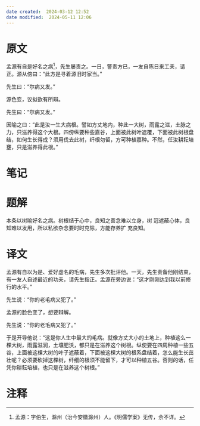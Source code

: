 ```yaml
---
date created:  2024-03-12 12:52
date modified:  2024-05-11 12:06
---
```

# 原文
孟源有自是好名之病[^1]，先生屡责之。一日，警责方已，一友自陈日来工夫，请正。源从傍曰：“此方是寻着源旧时家当。”

先生曰：“尔病又发。”

源色变，议拟欲有所辩。

先生曰：“尔病又发。”

因喻之曰：“此是汝一生大病根。譬如方丈地内，种此一大树，雨露之滋，土脉之力，只滋养得这个大根。四傍纵要种些嘉谷，上面被此树叶遮覆，下面被此树根盘结，如何生长得成？须用伐去此树，纤根勿留，方可种植嘉种。不然，任汝耕耘培壅，只是滋养得此根。”
# 笔记

# 题解
本条以树喻好名之病。树根结于心中，良知之善念难以立身，树 冠遮蔽心体，良知难以发用，所以私欲杂念要时时克除，方能存养扩 充良知。

# 译文
孟源有自以为是、爱好虚名的毛病，先生多次批评他。一天，先生责备他刚结束，有一友人自述最近的功夫，请先生指正。孟源在旁边说：“这才刚刚达到我以前修行的水平。”

先生说：“你的老毛病又犯了。”

孟源的脸色变了，想要辩解。

先生说：“你的老毛病又犯了。”

于是开导他说：“这是你人生中最大的毛病。就像方丈大小的土地上，种植这么一棵大树，雨露滋润，土壤肥沃，都只是在滋养这个树根。纵使要在四周种植一些五谷，上面被这棵大树的叶子遮蔽着，下面被这棵大树的根系盘结着，怎么能生长茁壮呢？必须要砍掉这棵树，纤细的根须不能留下，才可以种植五谷。否则的话，任凭你耕耘培植，也只是在滋养这个树根。”
# 注释

[^1]: 孟源：字伯生，滁州（治今安徽滁州）人。《明儒学案》无传，余不详。